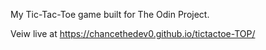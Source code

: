 My Tic-Tac-Toe game built for The Odin Project.

Veiw live at https://chancethedev0.github.io/tictactoe-TOP/
